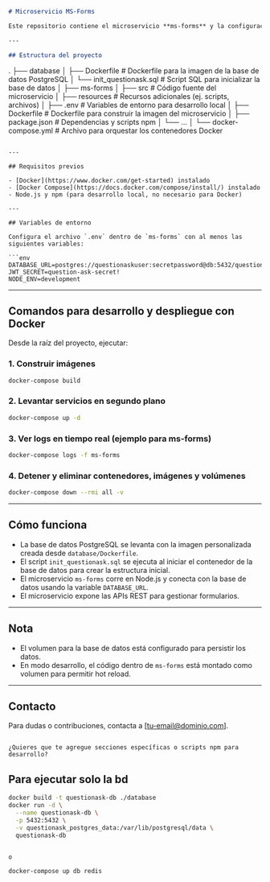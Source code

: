 ```markdown
# Microservicio MS-Forms

Este repositorio contiene el microservicio **ms-forms** y la configuración para la base de datos PostgreSQL usando Docker.

---

## Estructura del proyecto

```

.
├── database
│   ├── Dockerfile          # Dockerfile para la imagen de la base de datos PostgreSQL
│   └── init\_questionask.sql # Script SQL para inicializar la base de datos
│
├── ms-forms
│   ├── src                 # Código fuente del microservicio
│   ├── resources           # Recursos adicionales (ej. scripts, archivos)
│   ├── .env                # Variables de entorno para desarrollo local
│   ├── Dockerfile          # Dockerfile para construir la imagen del microservicio
│   ├── package.json        # Dependencias y scripts npm
│   └── ...
│
└── docker-compose.yml      # Archivo para orquestar los contenedores Docker

````

---

## Requisitos previos

- [Docker](https://www.docker.com/get-started) instalado
- [Docker Compose](https://docs.docker.com/compose/install/) instalado
- Node.js y npm (para desarrollo local, no necesario para Docker)

---

## Variables de entorno

Configura el archivo `.env` dentro de `ms-forms` con al menos las siguientes variables:

```env
DATABASE_URL=postgres://questionaskuser:secretpassword@db:5432/questionaskdb
JWT_SECRET=question-ask-secret!
NODE_ENV=development
````

---

## Comandos para desarrollo y despliegue con Docker

Desde la raíz del proyecto, ejecutar:

### 1. Construir imágenes

```bash
docker-compose build
```

### 2. Levantar servicios en segundo plano

```bash
docker-compose up -d
```

### 3. Ver logs en tiempo real (ejemplo para ms-forms)

```bash
docker-compose logs -f ms-forms
```

### 4. Detener y eliminar contenedores, imágenes y volúmenes

```bash
docker-compose down --rmi all -v
```

---

## Cómo funciona

* La base de datos PostgreSQL se levanta con la imagen personalizada creada desde `database/Dockerfile`.
* El script `init_questionask.sql` se ejecuta al iniciar el contenedor de la base de datos para crear la estructura inicial.
* El microservicio `ms-forms` corre en Node.js y conecta con la base de datos usando la variable `DATABASE_URL`.
* El microservicio expone las APIs REST para gestionar formularios.

---

## Nota

* El volumen para la base de datos está configurado para persistir los datos.
* En modo desarrollo, el código dentro de `ms-forms` está montado como volumen para permitir hot reload.

---

## Contacto

Para dudas o contribuciones, contacta a \[[tu-email@dominio.com](mailto:tu-email@dominio.com)].

```

¿Quieres que te agregue secciones específicas o scripts npm para desarrollo?
```

## Para ejecutar solo la bd

```sh
docker build -t questionask-db ./database
docker run -d \
  --name questionask-db \
  -p 5432:5432 \
  -v questionask_postgres_data:/var/lib/postgresql/data \
  questionask-db


o

docker-compose up db redis
```
